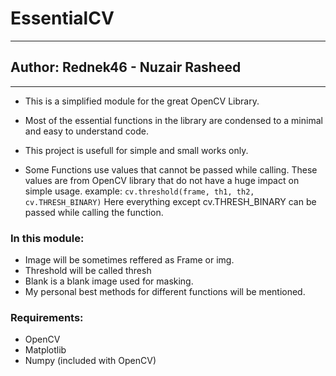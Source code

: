 # EssentialCV
----------
## Author: Rednek46 - Nuzair Rasheed
---------------------------------
* This is a simplified module for the great OpenCV Library.
* Most of the essential functions in the library are condensed to a minimal and easy to understand code.
	
* This project is usefull for simple and small works only. 
* Some Functions use values that cannot be passed while calling. These values are from OpenCV library
	that do not have a huge impact on simple usage.
		example: `cv.threshold(frame, th1, th2, cv.THRESH_BINARY)`
		Here everything except cv.THRESH_BINARY can be passed while calling the function.

### In this module:
* Image will be sometimes reffered as Frame or img.
* Threshold will be called thresh
* Blank is a blank image used for masking.
* My personal best methods for different functions will be mentioned.
	
### Requirements:
* OpenCV
* Matplotlib
* Numpy (included with OpenCV)
 

